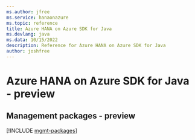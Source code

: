 ```yaml
---
ms.author: jfree
ms.service: hanaonazure
ms.topic: reference
title: Azure HANA on Azure SDK for Java
ms.devlang: java
ms.data: 10/15/2022
description: Reference for Azure HANA on Azure SDK for Java
author: joshfree
---
```

# Azure HANA on Azure SDK for Java - preview

## Management packages - preview
[!INCLUDE [mgmt-packages](hana-on-azure-mgmt-index.md)]
